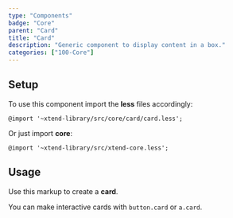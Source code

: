 ```yaml
---
type: "Components"
badge: "Core"
parent: "Card"
title: "Card"
description: "Generic component to display content in a box."
categories: ["100-Core"]
---
```


## Setup

To use this component import the **less** files accordingly:

```less
@import '~xtend-library/src/core/card/card.less';
```

Or just import **core**:

```less
@import '~xtend-library/src/xtend-core.less';
```

## Usage

Use this markup to create a **card**.

<script type="text/plain" class="language-markup">
  <div class="card card--default">
    <div class="card-design"></div>
    <div class="card-inner">
      <div class="card-content">

        <div class="card-asset">
          <!-- content -->
        </div>

        <div class="card-block card-item">
          <!-- content -->
        </div>

      </div>
    </div>
  </div>
</script>

You can make interactive cards with `button.card` or `a.card`.

<demo>
  <demovanilla src="vanilla/components/card/usage">
  </demovanilla>
</demo>
